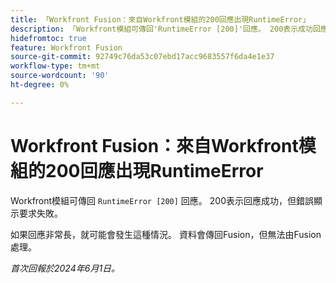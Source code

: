 ```yaml
---
title: 「Workfront Fusion：來自Workfront模組的200回應出現RuntimeError」
description: 「Workfront模組可傳回'RuntimeError [200]'回應。 200表示成功回應，但錯誤顯示要求失敗。」
hidefromtoc: true
feature: Workfront Fusion
source-git-commit: 92749c76da53c07ebd17acc9683557f6da4e1e37
workflow-type: tm+mt
source-wordcount: '90'
ht-degree: 0%

---
```



# Workfront Fusion：來自Workfront模組的200回應出現RuntimeError

Workfront模組可傳回 `RuntimeError [200]` 回應。 200表示回應成功，但錯誤顯示要求失敗。

如果回應非常長，就可能會發生這種情況。 資料會傳回Fusion，但無法由Fusion處理。

_首次回報於2024年6月1日。_
